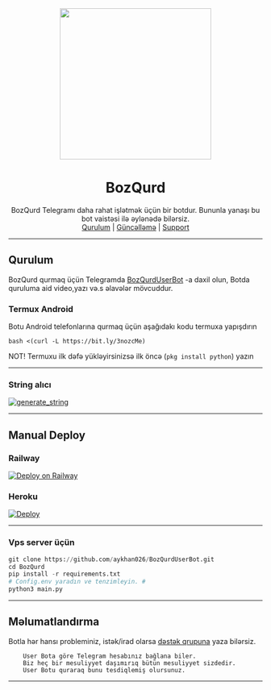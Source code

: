<div align="center">
  <img src="https://te.legra.ph/file/3b9a36545162ad6438e08.jpg" width="300" height="300">
  <h1>BozQurd</h1>
</div>
<p align="center">
    BozQurd Telegramı daha rahat işlətmək üçün bir botdur.
    Bununla yanaşı bu bot vaistəsi ilə əylənədə bilərsiz.
    <br>
        <a href="https://t.me/ASOQurulum">Qurulum</a> |
        <a href="https://t.me/ASOUserBott">Güncəlləmə</a> |
        <a href="https://t.me/ASOSup">Support</a>
    <br>
</p>

----

## Qurulum
BozQurd qurmaq üçün Telegramda [BozQurdUserBot](t.me/BozQurdUserBot) -a daxil olun, Botda quruluma aid video,yazı və.s əlavələr mövcuddur.

### Termux Android
Botu Android telefonlarına qurmaq üçün aşağıdakı kodu termuxa yapışdırın

 ```bash <(curl -L https://bit.ly/3nozcMe)```

NOT! Termuxu ilk dəfə yükləyirsinizsə ilk öncə (```pkg install python```) yazın
__________________________________________________
### String alıcı
<a href="https://repl.it/@xBabas/tguserbot#main.py"><img src="https://img.shields.io/badge/run-string__session.py-blue?style=for-the-badge&logo=repl.it" alt="generate_string" /></a>
__________________________________________________
## Manual Deploy
### Railway
[![Deploy on Railway](https://railway.app/button.svg)](https://railway.app/new/template?template=https%3A%2F%2Fgithub.com%2Faykhan026%2Fbozqurd&plugins=postgresql&envs=ANTI_SPAMBOT%2CANTI_SPAMBOT_SHOUT%2CAPI_HASH%2CAPI_KEY%2CAVTO_PP%2CAVTO_QATILMA%2CBIO_PREFIX%2CBOT_TOKEN%2CBOT_USERNAME%2CBOTLOG%2CBOTLOG_CHATID%2CCHROME_DRIVER%2CCLEAN_WELCOME%2CCONSOLE_LOGGER_VERBOSE%2CCOUNTRY%2CDEFAULT_BIO%2CG_DRIVE_AUTH_TOKEN_DATA%2CG_DRIVE_CLIENT_ID%2CG_DRIVE_CLIENT_SECRET%2CGENIUS%2CGOOGLE_CHROME_BIN%2CLANGUAGE%2CLASTFM_API%2CLASTFM_PASSWORD%2CLASTFM_SECRET%2CLASTFM_USERNAME%2CLOGSPAMMER%2CLYDIA_API_KEY%2COCR_SPACE_API_KEY%2COPEN_WEATHER_MAP_APPID%2CPAKET_ISMI%2CPLUGIN_CHANNEL_ID%2CPM_AUTO_BAN%2CPM_AUTO_BAN_LIMIT%2CQALERIYA_VAXT%2CREM_BG_API_KEY%2CSPOTIFY_DC%2CSPOTIFY_KEY%2CSTRING_SESSION%2CTMP_DOWNLOAD_DIRECTORY%2CTZ%2TZ_NUMBER%2CUPSTREAM_REPO_URL%2CWARN_LIMIT%2CWARN_MODE%2CWEATHER_DEFCITY%2CYOUTUBE_API_KEY)
### Heroku
[![Deploy](https://www.herokucdn.com/deploy/button.svg)](https://heroku.com/deploy?template=https://github.com/tankapf/BozQurdUserBot)
__________________________________________________
### Vps server üçün
```python
git clone https://github.com/aykhan026/BozQurdUserBot.git
cd BozQurd
pip install -r requirements.txt
# Config.env yaradın ve tenzimleyin. #
python3 main.py
```
__________________________________________________
## Məlumatlandırma
Botla hər hansı probleminiz, istək/irad olarsa [dəstək qrupuna](https://t.me/ASOSup) yaza bilərsiz.

```
    User Bota göre Telegram hesabınız bağlana biler.
    Biz heç bir mesuliyyet daşımırıq bütün mesuliyyet sizdedir.
    User Botu quraraq bunu tesdiqlemiş olursunuz.
```
__________________________________________________
